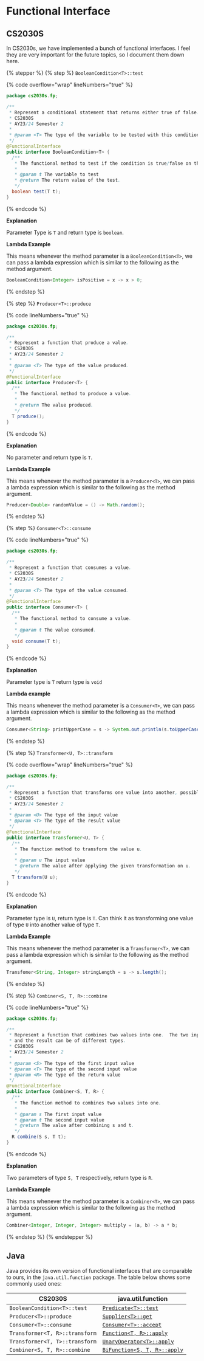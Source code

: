 # Functional Interface

## CS2030S

In CS2030s, we have implemented a bunch of functional interfaces. I feel they are very important for the future topics, so I document them down here.

{% stepper %}
{% step %}
`BooleanCondition<T>::test`

{% code overflow="wrap" lineNumbers="true" %}
```java
package cs2030s.fp;

/**
 * Represent a conditional statement that returns either true of false.
 * CS2030S
 * AY23/24 Semester 2
 *
 * @param <T> The type of the variable to be tested with this conditional statement.
 */
@FunctionalInterface
public interface BooleanCondition<T> {
  /**
   * The functional method to test if the condition is true/false on the given value t.
   *
   * @param t The variable to test
   * @return The return value of the test.
   */
  boolean test(T t);
}
```
{% endcode %}

**Explanation**

Parameter Type is `T` and return type is `boolean`.

**Lambda Example**

This means whenever the method parameter is a `BooleanCondition<T>`, we can pass a lambda expression which is similar to the following as the method argument.

```java
BooleanCondition<Integer> isPositive = x -> x > 0;
```
{% endstep %}

{% step %}
`Producer<T>::produce`

{% code lineNumbers="true" %}
```java
package cs2030s.fp;

/**
 * Represent a function that produce a value.
 * CS2030S
 * AY23/24 Semester 2
 *
 * @param <T> The type of the value produced.
 */
@FunctionalInterface
public interface Producer<T> {
  /**
   * The functional method to produce a value.
   *
   * @return The value produced.
   */
  T produce();
}
```
{% endcode %}

**Explanation**

No parameter and return type is `T`.

**Lambda Example**

This means whenever the method parameter is a `Producer<T>`, we can pass a lambda expression which is similar to the following as the method argument.

```java
Producer<Double> randomValue = () -> Math.random();
```
{% endstep %}

{% step %}
`Consumer<T>::consume`

{% code lineNumbers="true" %}
```java
package cs2030s.fp;

/**
 * Represent a function that consumes a value.
 * CS2030S
 * AY23/24 Semester 2
 *
 * @param <T> The type of the value consumed.
 */
@FunctionalInterface
public interface Consumer<T> {
  /**
   * The functional method to consume a value.
   *
   * @param t The value consumed.
   */
  void consume(T t);
}
```
{% endcode %}

**Explanation**

Parameter type is `T` return type is `void`&#x20;

**Lambda example**

This means whenever the method parameter is a `Consumer<T>`, we can pass a lambda expression which is similar to the following as the method argument.

```java
Consumer<String> printUpperCase = s -> System.out.println(s.toUpperCase());
```
{% endstep %}

{% step %}
`Transformer<U, T>::transform`

{% code overflow="wrap" lineNumbers="true" %}
```java
package cs2030s.fp;

/**
 * Represent a function that transforms one value into another, possible of different types.
 * CS2030S
 * AY23/24 Semester 2
 *
 * @param <U> The type of the input value
 * @param <T> The type of the result value
 */
@FunctionalInterface
public interface Transformer<U, T> {
  /**
   * The function method to transform the value u.
   *
   * @param u The input value
   * @return The value after applying the given transformation on u.
   */
  T transform(U u);
}
```
{% endcode %}

**Explanation**

Parameter type is `U`, return type is `T`. Can think it as transforming one value of type `U` into another value of type `T`.

**Lambda Example**

This means whenever the method parameter is a `Transformer<T>`, we can pass a lambda expression which is similar to the following as the method argument.

```java
Transfomer<String, Integer> stringLength = s -> s.length();
```
{% endstep %}

{% step %}
`Combiner<S, T, R>::combine`

{% code lineNumbers="true" %}
```java
package cs2030s.fp;

/**
 * Represent a function that combines two values into one.  The two inputs
 * and the result can be of different types.
 * CS2030S
 * AY23/24 Semester 2
 *
 * @param <S> The type of the first input value
 * @param <T> The type of the second input value
 * @param <R> The type of the return value
 */
@FunctionalInterface
public interface Combiner<S, T, R> {
  /**
   * The function method to combines two values into one.
   *
   * @param s The first input value
   * @param t The second input value
   * @return The value after combining s and t.
   */
  R combine(S s, T t);
}

```
{% endcode %}

**Explanation**

Two parameters of type `S, T` respectively, return type is `R`.

**Lambda Example**

This means whenever the method parameter is a `Combiner<T>`, we can pass a lambda expression which is similar to the following as the method argument.

```java
Combiner<Integer, Integer, Integer> multiply = (a, b) -> a * b;
```
{% endstep %}
{% endstepper %}

## Java

Java provides its own version of functional interfaces that are comparable to ours, in the `java.util.function` package. The table below shows some commonly used ones:

| CS2030S                        | java.util.function                                                                                                                           |
| ------------------------------ | -------------------------------------------------------------------------------------------------------------------------------------------- |
| `BooleanCondition<T>::test`    | [`Predicate<T>::test`](https://docs.oracle.com/en/java/javase/21/docs/api/java.base/java/util/function/Predicate.html#test\(T\))             |
| `Producer<T>::produce`         | [`Supplier<T>::get`](https://docs.oracle.com/en/java/javase/21/docs/api/java.base/java/util/function/Supplier.html#get\(\))                  |
| `Consumer<T>::consume`         | [`Consumer<T>::accept`](https://docs.oracle.com/en/java/javase/21/docs/api/java.base/java/util/function/Consumer.html#accept\(T\))           |
| `Transformer<T, R>::transform` | [`Function<T, R>::apply`](https://docs.oracle.com/en/java/javase/21/docs/api/java.base/java/util/function/Function.html#apply\(T\))          |
| `Transformer<T, T>::transform` | [`UnaryOperator<T>::apply`](https://docs.oracle.com/en/java/javase/21/docs/api/java.base/java/util/function/UnaryOperator.html)              |
| `Combiner<S, T, R>::combine`   | [`BiFunction<S, T, R>::apply`](https://docs.oracle.com/en/java/javase/21/docs/api/java.base/java/util/function/BiFunction.html#apply\(T,U\)) |
